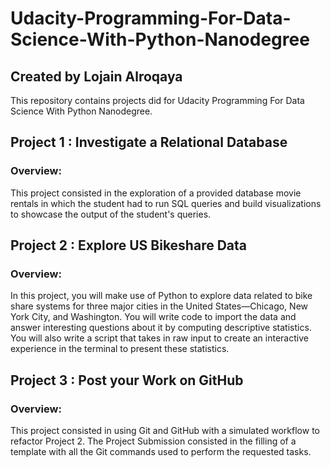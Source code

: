 # Udacity-Programming-For-Data-Science-With-Python-Nanodegree

## Created by Lojain Alroqaya
This repository contains projects did for Udacity Programming For Data Science With Python Nanodegree.

## Project 1 : Investigate a Relational Database
### Overview:
This project consisted in the exploration of a provided database movie rentals in which the student had to run SQL queries and build visualizations to showcase the output of the student's queries. 

## Project 2 : Explore US Bikeshare Data
### Overview:
In this project, you will make use of Python to explore data related to bike share systems for three major cities in the United States—Chicago, New York City, and Washington. You will write code to import the data and answer interesting questions about it by computing descriptive statistics. You will also write a script that takes in raw input to create an interactive experience in the terminal to present these statistics.

## Project 3 : Post your Work on GitHub
### Overview:
This project consisted in using Git and GitHub with a simulated workflow to refactor Project 2.
The Project Submission consisted in the filling of a template with all the Git commands used to perform the requested tasks.

